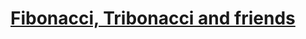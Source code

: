 # [Fibonacci, Tribonacci and friends](https://www.codewars.com/kata/fibonacci-tribonacci-and-friends/)
